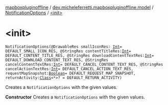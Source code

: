 [mapboxpluginoffline](../../index.md) / [dev.micheleferretti.mapboxpluginoffline.model](../index.md) / [NotificationOptions](index.md) / [&lt;init&gt;](./-init-.md)

# &lt;init&gt;

`NotificationOptions(@DrawableRes smallIconRes: `[`Int`](https://kotlinlang.org/api/latest/jvm/stdlib/kotlin/-int/index.html)` = DEFAULT_SMALL_ICON_RES, @StringRes contentTitleRes: `[`Int`](https://kotlinlang.org/api/latest/jvm/stdlib/kotlin/-int/index.html)` = DEFAULT_CONTENT_TITLE_RES, @StringRes downloadContentTextRes: `[`Int`](https://kotlinlang.org/api/latest/jvm/stdlib/kotlin/-int/index.html)` = DEFAULT_DOWNLOAD_CONTENT_TEXT_RES, @StringRes cancelContentTextRes: `[`Int`](https://kotlinlang.org/api/latest/jvm/stdlib/kotlin/-int/index.html)` = DEFAULT_CANCEL_CONTENT_TEXT_RES, @StringRes cancelActionTextRes: `[`Int`](https://kotlinlang.org/api/latest/jvm/stdlib/kotlin/-int/index.html)` = DEFAULT_CANCEL_ACTION_TEXT_RES, requestMapSnapshot: `[`Boolean`](https://kotlinlang.org/api/latest/jvm/stdlib/kotlin/-boolean/index.html)` = DEFAULT_REQUEST_MAP_SNAPSHOT, returnActivity: `[`Class`](https://developer.android.com/reference/java/lang/Class.html)`<*>? = DEFAULT_RETURN_ACTIVITY)`

Creates a `NotificationOptions` with the given values.

**Constructor**
Creates a `NotificationOptions` with the given values.

